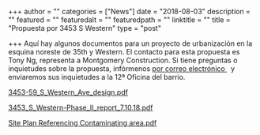 +++
author = ""
categories = ["News"]
date = "2018-08-03"
description = ""
featured = ""
featuredalt = ""
featuredpath = ""
linktitle = ""
title = "Propuesta por 3453 S Western"
type = "post"

+++ 
Aquí hay algunos documentos para un proyecto de urbanización en la esquina noreste de 35th y Western. El contacto para esta propuesta es Tony Ng, representa a Montgomery Construction. Si tiene preguntas o inquietudes sobre la propuesta, infórmenos <a href="mailto:mckinleyparkdevelopmentcouncil@gmail.com?Subject=Development%20Proposal%20Feedback%20from%20Website" target="_top"> por correo electrónico </a>
  y enviaremos sus inquietudes a la 12ª Oficina del barrio.

[3453-59_S_Western_Ave_design.pdf](/proposals/documents/3453-59_S_Western_Ave_design.pdf)

[3453_S_Western-Phase_II_report_7.10.18.pdf](/proposals/documents/3453_S_Western-Phase_II_report_7.10.18.pdf)  
 
[Site Plan Referencing Contaminating area.pdf](/proposals/documents/Site_Plan_Referencing_Contaminating_area_.pdf)





